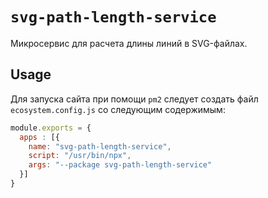 # `svg-path-length-service`

Микросервис для расчета длины линий в SVG-файлах.

## Usage

Для запуска сайта при помощи `pm2` следует создать файл `ecosystem.config.js` 
со следующим содержимым:

```javascript
module.exports = {
  apps : [{
    name: "svg-path-length-service",
    script: "/usr/bin/npx",
    args: "--package svg-path-length-service"
  }]
}
```